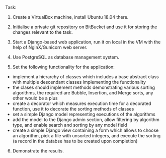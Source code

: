 Task:
1. Create a VirtualBox machine, install Ubuntu 18.04 there.

2. Initialise a private git repository on BitBucket and use it for storing the changes relevant to the task.

3. Start a Django-based web application, run it on local in the VM with the help of NginX/Gunicorn web server.

4. Use PostgreSQL as database management system.
5. Set the following functionality for the application:
- implement a hierarchy of classes which includes a base abstract class with multiple descendant classes implementing the functionality
- the clases should implement methods demonstrating various sorting algorithms, the required are Bubble, Insertion, and Merge sorts, any other would be a plus
- create a decorator which measures execution time for a decorated function, use it to decorate the sorting methods of classes
- set a simple Django model representing executions of the algorithms
- add the model to the Django admin section, allow filtering by algorithm type, and enable search and sorting by any model field
- create a simple Django view containing a form which allows to choose an algorithm, pick a file with unsorted integers, and execute the sorting (a record in the databse has to be created upon completion)
6. Demonstrate the results. 
